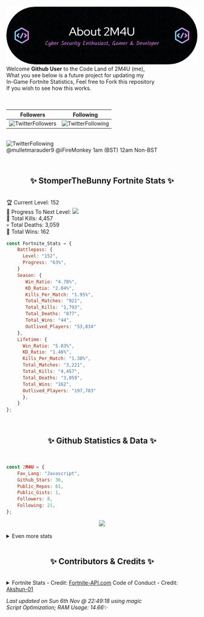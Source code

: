 
  ![Header](./src/github-banner.png)
  <br>
  Welcome **Github User** to the Code Land of 2M4U (me),<br>
  What you see below is a future project for updating my<br>
  In-Game Fortnite Statistics, Feel free to Fork this repository<br>
  If you wish to see how this works.
  <br><br>
  <br>
  
  | Followers  | Following |
  | ---------- |:---------:|
  | ![TwitterFollowers](https://img.shields.io/badge/Twitter%20Followers-79-blue)  | ![TwitterFollowing](https://img.shields.io/badge/Twitter%20Following-233-blue)  |


  <br>![TwitterFollowing](https://img.shields.io/badge/Latest%20Tweet--blue)<br>
  @mulletmarauder9 @iFireMonkey 1am (BST) 12am Non-BST
   
  <br><h2 align="center"> ✨ StomperTheBunny Fortnite Stats ✨</h2><br>
  🏆 Current Level: 152<br>
  🎉 Progress To Next Level: ![](https://geps.dev/progress/63)<br>
  🎯 Total Kills: 4,457<br>
  💀 Total Deaths: 3,059<br>
  👑 Total Wins: 162<br>

```js
const Fortnite_Stats = {
    Battlepass: {
      Level: "152",
      Progress: "63%",    
    }
    Season: { 
       Win_Ratio: "4.78%",
       KD_Ratio: "2.04%",
       Kills_Per_Match: "1.95%",
       Total_Matches: "921",
       Total_Kills: "1,793",
       Total_Deaths: "877",
       Total_Wins: "44",
       Outlived_Players: "53,834"
    },
    Lifetime: {
      Win_Ratio: "5.03%",
      KD_Ratio: "1.46%",
      Kills_Per_Match: "1.38%",
      Total_Matches: "3,221",
      Total_Kills: "4,457",
      Total_Deaths: "3,059",
      Total_Wins: "162",
      Outlived_Players: "197,783"
      },
    }
}; 
```


<br><h2 align="center"> ✨ Github Statistics & Data ✨</h2><br>

```js
const 2M4U = {
    Fav_Lang: "Javascript",
    Github_Stars: 36,
    Public_Repos: 61,
    Public_Gists: 1,
    Followers: 8,
    Following: 21,
}; 
```

<p align="center">
<img src="https://github-readme-streak-stats.herokuapp.com/?user=2M4U&theme=tokyonight">
</p>
<details>
  <summary>
      Even more stats
  </summary>
  <p align="center">
    <img src="https://github-profile-trophy.vercel.app/?username=2M4U&theme=dracula">
    <img src="https://github-readme-stats.vercel.app/api?username=2M4U&theme=tokyonight&count_private=true&show_icons=true&include_all_commits=true">
  </p>
</details>
<br><h2 align="center"> ✨ Contributors & Credits ✨</h2><br>
<details>
  <summary>
      Fortnite Stats - Credit: <a href="https://fortnite-api.com/?utm_source=github.com/2M4U/2M4U">Fortnite-API.com</a>
      Code of Conduct - Credit: <a href="https://github.com/Akshun-01">Akshun-01</a>
  </summary>
</details>

<!-- Last updated on Sun Nov 06 2022 22:49:18 GMT+0000 (Coordinated Universal Time) ;-;-->
<i>Last updated on  Sun 6th Nov @ 22:49:18 using magic<br>
Script Optimization; RAM Usage: 14.66</i>✨